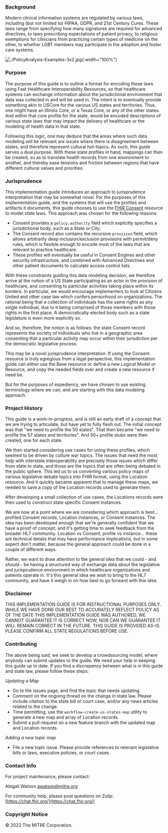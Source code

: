 
### Background  

Modern clinical information systems are regulated by various laws, including (but not limited to) HIPAA, GDPR, and 21st Century Cures.  These laws range from specifying how many signatures are required for advanced directives, to laws prescribing expectations of patient privacy, to religious exemptions for clinicians from practicing certain types of medicine on the other, to whether LGBT members may participate in the adoption and foster care systems.  

![./PolicyAnalysis-Examples-3x2.jpg](./PolicyAnalysis-Examples-3x2.jpg){:width="100%"}


### Purpose  

The purpose of this guide is to outline a format for encoding these laws using Fast Healthcare Interoperability Resources, so that healthcare systems can exchange information about the jurisdictional environment that data was collected in and will be used in.  The intent is to eventually provide something akin to USCore for the various US states and territories.  Thus, one might have an Illinois Core, or a Texas Core, or any of the other states.  And within that core profile for the state, would be encoded descriptions of various state laws that may impact the delivery of healthcare or the modeling of health data in that state.  

Following this logic, one may deduce that the areas where such data modeling will be relevant are issues where there is disagreement between states, and therefore represent cultural hot-topics.  As such, this guide serves a dual purpose.  With these state profiles in hand, mappings can then be created, so as to translate health records from one environment to another, and thereby ease tensions and friction between regions that have different cultural values and priorities.  


### Jurisprudence  
This implementation guide introduces an approach to jurisprudence interpretation that may be somewhat novel.  For the purposes of this implementation guide, and the systems that will use the profiles and artifacts it documents, this guide chooses to use the [FHIR Consent](https://hl7.org/fhir/R4/consent.html) resource to model state laws.  This approach was chosen for the following reasons:

- Consent provides a `policy.authority` field which explicitly specifies a jurisdictional body, such as a State or City.
- The Consent record also contains the recursive `provision` field, which allows arbitrarily deep inclusion/exclusion provisions with permit/deny rules, which is flexible enough to encode most of the laws that are relevant to practice healthcare.
- These profiles will eventually be useful in Consent Engines and other security infrastructure, and combined with Advanced Directives and other patient documents to calculate access control lists.  

With these constraints guiding this data modeling decision, we therefore arrive at the notion of a US State participating as an actor in the provision of healthcare, and consenting to particular activities taking place within its borders.  In particular, we would encourage implementers to look at Citizens United and other case law which confers personhood on organizations.  The rational being that a collection of individuals has the same rights as any single individual, due to it being comprised of those members with those rights in the first place.  A democratically elected body such as a state legislature is even more explicitly so.

And so, therefore, the notion is as follows:  the state Consent record represents the society of individuals who live in a geographic area consenting that a particular activity may occur within their jurisdiction per the democratic legislative process.

This may be a novel jurisprudence interpretation.  If using the Consent resource is truly egregious from a legal perspective, this implementation guide can either use the Base resource or define a new Logical Model or Resource, and copy the needed fields over and create a new resource if need be.  

But for the purposes of expediency, we have chosen to use existing terminology where we can, and are starting with this data modeling approach.  

### Project History   

This guide is a work-in-progress, and is still an early draft of a concept that we are trying to articulate, but have yet to fully flesh out.  The initial concept was that "we need to profile the 50 states".  That then became "we need to profile the 57 states and territories".  And 50+ profile stubs were then created, one for each state.  

We then started considering use cases for using these profiles, which seemed to be driven by culture war topics.  The issues that need the most help with interstate interoperability are precisely those issues which differ from state to state, and those are the topics that are often being debated in the public sphere.  This led us to us converting various policy maps of various legislative debate topics into FHIR format, using the Location resource.  And it quickly became apparent that to manage these maps, we needed to save a copy of the Location records used to generate them.  

After developing a small collection of use cases, the Locations records were then used to construct state specific Consent instances.  

We are now at a point where we are considering which approach is best...  profiled Consent records, Location instances, or Consent instances.  The idea has been developed enough that we're generally confident that we have a proof of concept; and it's getting time to seek feedback from the broader HL7 community.  Location vs Consent; profile vs instance... these are technical details that may have performance implications, but in some aspect don't matter, because the general approach could be done in a couple of different ways.  

Rather, we want to draw attention to the general idea that we could - and _should_ - be having a structured way of exchange data about the legislative and jurisprudence environment in which healthcare organizations and patients operate in.  It's this general idea we wish to bring to the HL7 community, and have it weigh in on how best to go forward with this idea.

### Disclaimer  
THIS IMPLEMENTATION GUIDE IS FOR INSTRUCTIONAL PURPOSES ONLY.  WHILE WE HAVE DONE OUR BEST TO ACCURATELY REFLECT POLICY AS OF THE DATE THIS IMPLEMENTATION GUIDE WAS AUTHORED, WE CANNOT GUARANTEE IT IS CORRECT NOW, NOR CAN WE GUARANTEE IT WILL REMAIN CORRECT IN THE FUTURE.  THIS GUIDE IS PROVIDED AS-IS.  PLEASE CONFIRM ALL STATE REGULATIONS BEFORE USE.  

### Contributing  

The above being said, we seek to develop a crowdsourcing model, where anybody can submit updates to the guide.  We need your help in keeping this guide up to date.  If you find a discrepency between what is in this guide and state law, please follow these steps:

*Updating a Map*  
- Go to the issues page, and find the topic that needs updating.  
- Comment on the ongoing thread on the change in state law.  Please include citation to the state bill or court case, and/or any news articles related to the change.
- Time permitting, use the `workflow-create-us-states-map` utility to generate a new map and array of Location records.  
- Submit a pull-request on a new feature branch with the updated map and Location records.  

*Adding a new topic map* 
- File a new topic issue.  Please provide references to relevant legislative bills or laws, executive policies, or court cases.


### Contact Info  

For project maintenance, please contact:    

Abigail Watson <awatson@mitre.org> 

For community help, please post questions on Zulip:  
[https://chat.fhir.org/](https://chat.fhir.org/)  


### Copyright Notice  

&copy; 2022 The MITRE Corporation.
